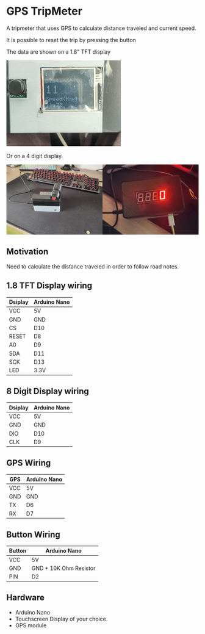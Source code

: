 # GPS TripMeter
A tripmeter that uses GPS to calculate distance traveled and current speed.

It is possible to reset the trip by pressing the button

The data are shown on a 1.8" TFT display 

![TripMeter_tft](tripMeter_gif.gif)

Or on a 4 digit display.

![TripMeter_digit](8digit.png)

## Motivation

Need to calculate the distance traveled in order to follow road notes.

## 1.8 TFT Display wiring

| Dsiplay | Arduino Nano |
|---------|--------------|
| VCC     | 5V           |
| GND     | GND          |
| CS      | D10          |
| RESET   | D8           |
| A0      | D9           |
| SDA     | D11          |
| SCK     | D13          |
| LED     | 3.3V         |

## 8 Digit Display wiring

| Dsiplay | Arduino Nano |
|---------|--------------|
| VCC     | 5V           |
| GND     | GND          |
| DIO     | D10          |
| CLK     | D9           |


## GPS Wiring

| GPS | Arduino Nano |
|-----|--------------|
| VCC | 5V           |
| GND | GND          |
| TX  | D6           |
| RX  | D7           |


## Button Wiring

| Button | Arduino Nano           |
|--------|------------------------|
| VCC    | 5V                     |
| GND    | GND + 10K Ohm Resistor |
| PIN    | D2                     |


## Hardware

- Arduino Nano
- Touchscreen Display of your choice.
- GPS module
